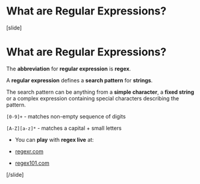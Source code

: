# What are Regular Expressions?

[slide]
# What are Regular Expressions?

 The **abbreviation** for **regular expression** is **regex**.

 A **regular expression** defines a **search pattern** for **strings**.
 
 The search pattern can be anything from a **simple character**, 
 a **fixed string** or a complex expression containing special characters describing the pattern.

 
 `[0-9]+` - matches non-empty sequence of digits


 `[A-Z][a-z]*` - matches a capital + small letters

 

 - You can **play** with **regex live** at:

 - [regexr.com](regexr.com)
 - [regex101.com](regex101.com)



[/slide]

